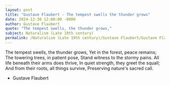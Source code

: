 ```yaml
---
layout: post
title: "Gustave Flaubert - The tempest swells the thunder grows"
date: 2024-12-30 12:00:00 -0000
author: Gustave Flaubert
quote: "The tempest swells, the thunder grows,"
subject: Naturalism (Late 19th century)
permalink: /Naturalism (Late 19th century)/Gustave Flaubert/Gustave Flaubert - The tempest swells the thunder grows
---
```


The tempest swells, the thunder grows,
Yet in the forest, peace remains;
The towering trees, in patient pose,
Stand witness to the stormy pains.
All life beneath their arms does thrive,
In quiet strength, they greet the squall;
And from their roots, all things survive,
Preserving nature's sacred call.


- Gustave Flaubert
